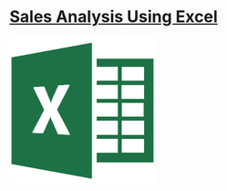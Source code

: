 # [Sales Analysis Using Excel](https://github.com/abijithpandath/Projects/tree/main/Sales%20Analysis%20Using%20Excel)

![img](https://github.com/abijithpandath/portfolio.io/blob/master/assets/excel.png)
